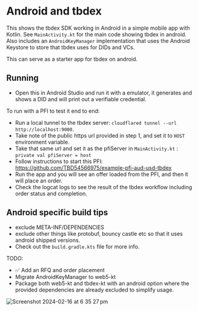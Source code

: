 # Android and tbdex

This shows the tbdex SDK working in Android in a simple mobile app with Kotlin.
See `MainActivity.kt` for the main code showing tbdex in android.
Also includes an `AndroidKeyManager` implementation that uses the Android Keystore to store that tbdex uses for DIDs and VCs.

This can serve as a starter app for tbdex on android.

## Running 

* Open this in Android Studio and run it with a emulator, it generates and shows a DID and will print out a verifiable credential.

To run with a PFI to test it end to end:

* Run a local tunnel to the tbdex server: `cloudflared tunnel --url http://localhost:9000`.
* Take note of the public https url provided in step 1, and set it to `HOST` environment variable.
* Take that same url and set it as the pfiServer in `MainActivity.kt` : `private val pfiServer = host`
* Follow instructions to start this PFI: https://github.com/TBD54566975/example-pfi-aud-usd-tbdex
* Run the app and you will see an offer loaded from the PFI, and then it will place an order. 
* Check the logcat logs to see the result of the tbdex workflow including order status and completion.

## Android specific build tips  

* exclude META-INF/DEPENDENCIES
* exclude other things like protobuf, bouncy castle etc so that it uses android shipped versions.
* Check out the `build.gradle.kts` file for more info.

TODO: 

* ✅ Add an RFQ and order placement
* Migrate AndroidKeyManager to web5-kt
* Package both web5-kt and tbdex-kt with an android option where the provided dependencies are already excluded to simplify usage.

  
 ![Screenshot 2024-02-16 at 6 35 27 pm](https://github.com/TBD54566975/tbdex-example-android/assets/14976/b6071316-60ad-4f87-bb7e-c0e525c41562)

